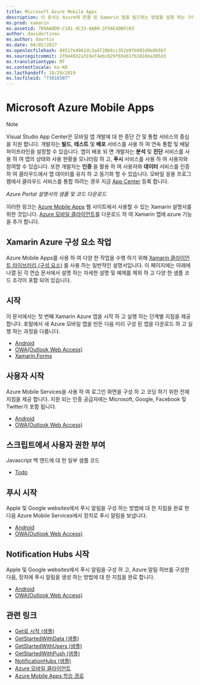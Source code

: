 ```yaml
---
title: Microsoft Azure Mobile Apps
description: 이 문서는 Azure에 연결 된 Xamarin 앱을 빌드하는 방법을 설명 하는 가이드로 연결 됩니다. Xamarin Azure 구성 요소, 사용자 및 푸시 알림에 대 한 작업을 설명 합니다.
ms.prod: xamarin
ms.assetid: 7B9AA8D9-C181-4C33-8AB0-2F56E4DBFC03
author: davidortinau
ms.author: daortin
ms.date: 04/02/2017
ms.openlocfilehash: 84517e4961dc3ad728b6cc352e9fb992d9e8b5bf
ms.sourcegitcommit: 2fbe4932a319af4ebc829f65eb1fb1816ba305d3
ms.translationtype: MT
ms.contentlocale: ko-KR
ms.lasthandoff: 10/29/2019
ms.locfileid: "73016587"
---
```

# <a name="microsoft-azure-mobile-apps"></a>Microsoft Azure Mobile Apps

> [!NOTE]
> Visual Studio App Center은 모바일 앱 개발에 대 한 종단 간 및 통합 서비스의 중심을 지원 합니다. 개발자는 **빌드**, **테스트** 및 **배포** 서비스를 사용 하 여 연속 통합 및 배달 파이프라인을 설정할 수 있습니다. 앱이 배포 되 면 개발자는 **분석** 및 **진단** 서비스를 사용 하 여 앱의 상태와 사용 현황을 모니터링 하 고, **푸시** 서비스를 사용 하 여 사용자와 참여할 수 있습니다. 또한 개발자는 **인증** 을 활용 하 여 사용자와 **데이터** 서비스를 인증 하 여 클라우드에서 앱 데이터를 유지 하 고 동기화 할 수 있습니다.
> 모바일 응용 프로그램에서 클라우드 서비스를 통합 하려는 경우 지금 [App Center](https://appcenter.ms/signup?utm_source=XamarinDocs&utm_medium=Azure&utm_campaign=docs) 등록 합니다.

_Azure Portal 설명서의 샘플 및 코드 다운로드_

<!--
NOTE TO AUTHORS: this page is referenced from
https://azure.microsoft.com/develop/mobile/xamarin/
as https://developer xamarin com/guides/cross-platform/data-cloud/mobile-services/
A redirect has been put in place to /mobile-apps/ HOWEVER the /Resources/ .ZIP files are still located in /mobile-services/ so that the following permalinks don't break

The ZIPs in /Resources/ are also referenced by inbound links
Getting Started https://go.microsoft.com/fwlink/p/?LinkId=331359
Get started with data https://go.microsoft.com/fwlink/p/?LinkId=331302
Get started with push https://go.microsoft.com/fwlink/p/?LinkId=331303
Get started with authentication https://go.microsoft.com/fwlink/p/?LinkId=331328
Get started with Notification Hubs https://go.microsoft.com/fwlink/p/?LinkId=331329
Validate and modify data  https://go.microsoft.com/fwlink/p/?LinkId=331330
-->

이러한 링크는 [Azure Mobile Apps](https://docs.microsoft.com/azure/app-service-mobile/) 웹 사이트에서 사용할 수 있는 Xamarin 설명서를 위한 것입니다.
[Azure 모바일 클라이언트](https://www.nuget.org/packages/Microsoft.Azure.Mobile.Client/)를 다운로드 하 여 Xamarin 앱에 azure 기능을 추가 합니다.

## <a name="working-with-the-xamarin-azure-component"></a>Xamarin Azure 구성 요소 작업

Azure Mobile Apps를 사용 하 여 다양 한 작업을 수행 하기 위해 [Xamarin 클라이언트 라이브러리 (구성 요소)](https://docs.microsoft.com/azure/app-service-mobile/app-service-mobile-dotnet-how-to-use-client-library) 를 사용 하는 일반적인 설명서입니다. 이 페이지에는 아래에 나열 된 각 연습 문서에서 설명 하는 자세한 설명 및 예제를 제외 하 고 다양 한 샘플 코드 조각이 포함 되어 있습니다.

## <a name="getting-started"></a>시작

이 문서에서는 첫 번째 Xamarin Azure 앱을 시작 하 고 실행 하는 단계별 지침을 제공 합니다.
포털에서 새 Azure 모바일 앱을 만든 다음 미리 구성 된 앱을 다운로드 하 고 실행 하는 과정을 다룹니다.

- [Android](https://docs.microsoft.com/azure/app-service-mobile/app-service-mobile-xamarin-ios-get-started/)
- [OWA(Outlook Web Access)](https://docs.microsoft.com/azure/app-service-mobile/app-service-mobile-xamarin-android-get-started/)
- [Xamarin.Forms](https://docs.microsoft.com/azure/app-service-mobile/app-service-mobile-xamarin-forms-get-started)

<!--
## Validate, Modify and Augment Data in Scripts

Demonstrates how to add server-side scripts to Azure Mobile Services data tables to implement server-side validation and other functionality.

- [iOS](https://azure.microsoft.com/documentation/articles/mobile-services-dotnet-how-to-use-client-library/#errors)
- [Android](https://azure.microsoft.com/documentation/articles/mobile-services-dotnet-how-to-use-client-library/#errors)
-->

<!--
## Add Paging to Data

A quick example of paging large sets of data using Skip() and Take().

- [iOS](https://azure.microsoft.com/documentation/articles/mobile-services-dotnet-how-to-use-client-library/#paging)
- [Android](https://azure.microsoft.com/documentation/articles/mobile-services-dotnet-how-to-use-client-library/#paging)
-->

## <a name="get-started-with-users"></a>사용자 시작

Azure Mobile Services을 사용 하 여 로그인 화면을 구성 하 고 코딩 하기 위한 전체 지침을 제공 합니다. 지원 되는 인증 공급자에는 Microsoft, Google, Facebook 및 Twitter가 포함 됩니다.

- [Android](https://azure.microsoft.com/documentation/articles/app-service-mobile-xamarin-ios-get-started-users/)
- [OWA(Outlook Web Access)](https://azure.microsoft.com/documentation/articles/app-service-mobile-xamarin-android-get-started-users/)

## <a name="authorize-users-in-scripts"></a>스크립트에서 사용자 권한 부여

Javascript 백 엔드에 대 한 일부 샘플 코드

- [Todo](https://github.com/Azure/azure-mobile-apps-node/blob/master/samples/personal-table/tables/TodoItem.js#L38)

## <a name="get-started-with-push"></a>푸시 시작

Apple 및 Google websites에서 푸시 알림을 구성 하는 방법에 대 한 지침을 완료 한 다음 Azure Mobile Services에서 장치로 푸시 알림을 보냅니다.

- [Android](https://docs.microsoft.com/azure/app-service-mobile/app-service-mobile-xamarin-ios-get-started-push)
- [OWA(Outlook Web Access)](https://docs.microsoft.com/azure/app-service-mobile/app-service-mobile-xamarin-android-get-started-push)

## <a name="get-started-with-notification-hubs"></a>Notification Hubs 시작

Apple 및 Google websites에서 푸시 알림을 구성 하 고, Azure 알림 허브를 구성한 다음, 장치에 푸시 알림을 생성 하는 방법에 대 한 지침을 완료 합니다.

- [Android](https://docs.microsoft.com/azure/notification-hubs/xamarin-notification-hubs-ios-push-notification-apns-get-started)
- [OWA(Outlook Web Access)](https://docs.microsoft.com/azure/notification-hubs/xamarin-notification-hubs-push-notifications-android-gcm)

## <a name="related-links"></a>관련 링크

- [Get로 시작 (샘플)](https://github.com/xamarin/mobile-samples/tree/master/Azure/GettingStarted)
- [GetStartedWithData (샘플)](https://github.com/xamarin/mobile-samples/tree/master/Azure/GetStartedWithData)
- [GetStartedWithUsers (샘플)](https://github.com/xamarin/mobile-samples/tree/master/Azure/GetStartedWithUsers)
- [GetStartedWithPush (샘플)](https://github.com/xamarin/mobile-samples/tree/master/Azure/GetStartedWithPush)
- [NotificationHubs (샘플)](https://github.com/xamarin/mobile-samples/tree/master/Azure/NotificationHubs)
- [Azure 모바일 클라이언트](https://www.nuget.org/packages/Microsoft.Azure.Mobile.Client/)
- [Azure Mobile Apps 학습 경로](https://azure.microsoft.com/documentation/learning-paths/appservice-mobileapps/)

<!--
- [ValidateModifyData (sample)](https://github.com/xamarin/mobile-samples/tree/master/Azure/ValidateModifyData)
-->
